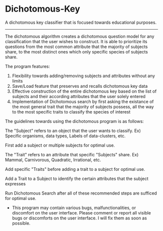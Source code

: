 # Dichotomous-Key
A dichotomous key classifier that is focused towards educational purposes.

-------------------------------------------------------------------------------

The dichotomous algorithm creates a dichotomous question model for any classification that the user wishes to construct.
It is able to prioritize its questions from the most common attribute that the majority of subjects share, to the most distinct ones which only specific species of subjects share.

The program features:
1. Flexibility towards adding/removing subjects and attributes without any limits
2. Save/Load feature that preserves and recalls dichotomous key data
3. Effective construction of the entire dichotomous key based on the list of subjects and their according attributes that the user solely entered
4. Implementation of Dichotomous search by first asking the existance of the most general trait that the majority of subjects possess, all the way to the most specific traits to classify the species of interest


The guidelines towards using the dichotomous program is as follows:

The "Subject" refers to an object that the user wants to classify.
  Ex) Specific organisms, data types, Labels of data-clusters, etc.
  
First add a subject or multiple subjects for optimal use.

The "Trait" refers to an attribute that specific "Subjects" share.
  Ex) Mammal, Carnivorous, Quadratic, Irrational, etc.
  
Add specific "Traits" before adding a trait to a subject for optimal use.

Add a Trait to a Subject to identify the certain attributes that the subject expresses

Run Dichotomous Search after all of these recommended steps are sufficed for optimal use.

* This program may contain various bugs, malfunctionalities, or discomfort on the user interface.
    Please comment or report all visible bugs or discomforts on the user interface. I will fix them as soon as possible.
    
    


